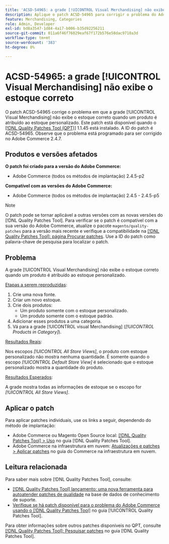 ```yaml
---
title: 'ACSD-54965: a grade [!UICONTROL Visual Merchandising] não exibe o estoque correto'
description: Aplique o patch ACSD-54965 para corrigir o problema do Adobe Commerce em que a grade [!UICONTROL Visual Merchandising] não exibe o estoque correto quando um produto é atribuído ao estoque personalizado.
feature: Merchandising, Categories
role: Admin, Developer
exl-id: bd8a3547-1d84-4a17-b006-b35d92256211
source-git-commit: 011a6f46f76029eaf67f172b576e58dac9710a3d
workflow-type: tm+mt
source-wordcount: '383'
ht-degree: 0%

---
```


# ACSD-54965: a grade [!UICONTROL Visual Merchandising] não exibe o estoque correto

O patch ACSD-54965 corrige o problema em que a grade [!UICONTROL Visual Merchandising] não exibe o estoque correto quando um produto é atribuído ao estoque personalizado. Este patch está disponível quando o [[!DNL Quality Patches Tool (QPT)]](https://experienceleague.adobe.com/en/docs/commerce-operations/tools/quality-patches-tool/quality-patches-tool-to-self-serve-quality-patches) 1.1.45 está instalado. A ID do patch é ACSD-54965. Observe que o problema está programado para ser corrigido no Adobe Commerce 2.4.7.

## Produtos e versões afetados

**O patch foi criado para a versão do Adobe Commerce:**

* Adobe Commerce (todos os métodos de implantação) 2.4.5-p2

**Compatível com as versões do Adobe Commerce:**

* Adobe Commerce (todos os métodos de implantação) 2.4.5 - 2.4.5-p5

>[!NOTE]
>
>O patch pode se tornar aplicável a outras versões com as novas versões do [!DNL Quality Patches Tool]. Para verificar se o patch é compatível com a sua versão do Adobe Commerce, atualize o pacote `magento/quality-patches` para a versão mais recente e verifique a compatibilidade na [[!DNL Quality Patches Tool]: página Procurar patches](https://experienceleague.adobe.com/tools/commerce-quality-patches/index.html). Use a ID do patch como palavra-chave de pesquisa para localizar o patch.

## Problema

A grade [!UICONTROL Visual Merchandising] não exibe o estoque correto quando um produto é atribuído ao estoque personalizado.

<u>Etapas a serem reproduzidas</u>:

1. Crie uma nova fonte.
1. Criar um novo estoque.
1. Crie dois produtos:
   * Um produto somente com o estoque personalizado.
   * Um produto somente com o estoque padrão.
1. Adicionar esses produtos a uma categoria.
1. Vá para a grade [!UICONTROL visual Merchandising] (*[!UICONTROL Products in Category]*).

<u>Resultados Reais</u>:

Nos escopos *[!UICONTROL All Store Views]*, o produto com estoque personalizado não mostra nenhuma quantidade. É somente quando o escopo *[!UICONTROL Default Store View]* é selecionado que o estoque personalizado mostra a quantidade do produto.

<u>Resultados Esperados</u>:

A grade mostra todas as informações de estoque se o escopo for *[!UICONTROL All Store Views]*.

## Aplicar o patch

Para aplicar patches individuais, use os links a seguir, dependendo do método de implantação:

* Adobe Commerce ou Magento Open Source local: [[!DNL Quality Patches Tool] > Uso](/help/tools/quality-patches-tool/usage.md) no guia [!DNL Quality Patches Tool].
* Adobe Commerce na infraestrutura em nuvem: [Atualizações e patches > Aplicar patches](https://experienceleague.adobe.com/docs/commerce-cloud-service/user-guide/develop/upgrade/apply-patches.html) no guia do Commerce na infraestrutura em nuvem.

## Leitura relacionada

Para saber mais sobre [!DNL Quality Patches Tool], consulte:

* [[!DNL Quality Patches Tool] lançamento: uma nova ferramenta para autoatender patches de qualidade](https://experienceleague.adobe.com/en/docs/commerce-operations/tools/quality-patches-tool/quality-patches-tool-to-self-serve-quality-patches) na base de dados de conhecimento de suporte.
* [Verifique se há patch disponível para o problema do Adobe Commerce usando o  [!DNL Quality Patches Tool]](/help/tools/quality-patches-tool/patches-available-in-qpt/check-patch-for-magento-issue-with-magento-quality-patches.md) no guia [!UICONTROL Quality Patches Tool].


Para obter informações sobre outros patches disponíveis no QPT, consulte [[!DNL Quality Patches Tool]: Pesquisar patches](https://experienceleague.adobe.com/tools/commerce-quality-patches/index.html) no guia [!DNL Quality Patches Tool].
